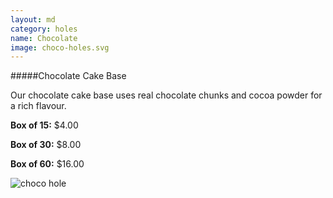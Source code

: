 ```yaml
---
layout: md
category: holes
name: Chocolate
image: choco-holes.svg
---
```

#####Chocolate Cake Base

Our chocolate cake base uses real chocolate chunks and cocoa powder for a rich flavour.

**Box of 15:** $4.00

**Box of 30:** $8.00

**Box of 60:** $16.00

![choco hole]({{site.baseurl}}/images/choco-holes.svg)